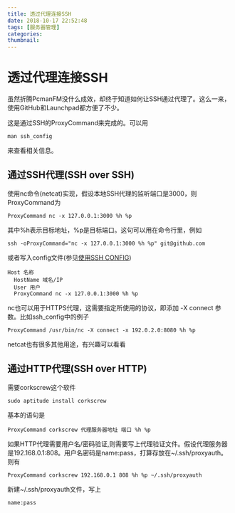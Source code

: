 ```yaml
---
title: 透过代理连接SSH
date: 2018-10-17 22:52:48
tags: [服务器管理]
categories:
thumbnail:
---
```


# 透过代理连接SSH

虽然折腾PcmanFM没什么成效，却终于知道如何让SSH通过代理了。这么一来，使用GitHub和Launchpad都方便了不少。

这是通过SSH的ProxyCommand来完成的。可以用

```
man ssh_config 
```

来查看相关信息。

## 通过SSH代理(SSH over SSH)

使用nc命令(netcat)实现，假设本地SSH代理的监听端口是3000，则ProxyCommand为

```
ProxyCommand nc -x 127.0.0.1:3000 %h %p
```

其中%h表示目标地址，%p是目标端口。这句可以用在命令行里，例如

```
ssh -oProxyCommand="nc -x 127.0.0.1:3000 %h %p" git@github.com
```

或者写入config文件(参见[使用SSH CONFIG](https://www.lainme.com/doku.php/blog/2011/02/%E4%BD%BF%E7%94%A8ssh_config))

```
Host 名称
  HostName 域名/IP
  User 用户
  ProxyCommand nc -x 127.0.0.1:3000 %h %p
```

nc也可以用于HTTPS代理，这需要指定所使用的协议，即添加 -X connect 参数。比如ssh_config中的例子

```
ProxyCommand /usr/bin/nc -X connect -x 192.0.2.0:8080 %h %p
```

netcat也有很多其他用途，有兴趣可以看看

## 通过HTTP代理(SSH over HTTP)

需要corkscrew这个软件

```
sudo aptitude install corkscrew
```

基本的语句是

```
ProxyCommand corkscrew 代理服务器地址 端口 %h %p
```

如果HTTP代理需要用户名/密码验证,则需要写上代理验证文件。假设代理服务器是192.168.0.1:808。用户名密码是name:pass，打算存放在~/.ssh/proxyauth。则有

```
ProxyCommand corkscrew 192.168.0.1 808 %h %p ~/.ssh/proxyauth
```

新建~/.ssh/proxyauth文件，写上

```
name:pass
```